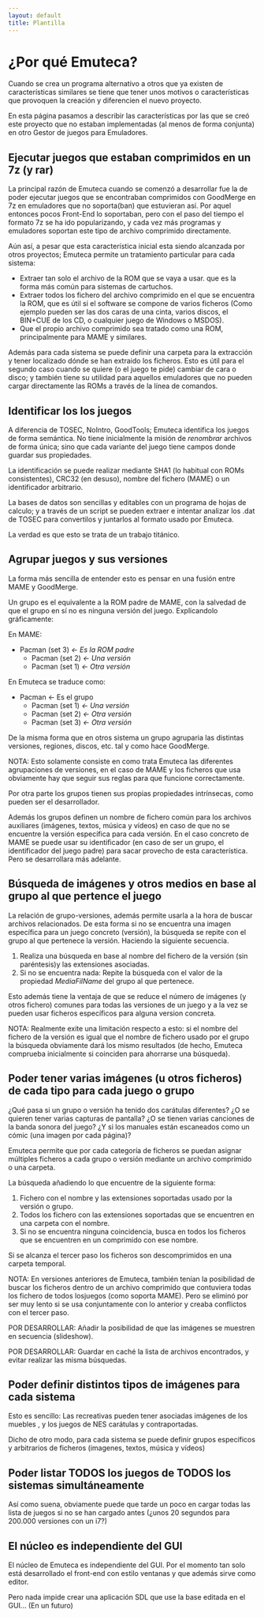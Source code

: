 ```yaml
---
layout: default
title: Plantilla
---
```


# ¿Por qué Emuteca? #

Cuando se crea un programa alternativo a otros que ya existen de características similares se tiene que tener unos motivos o características que provoquen la creación y diferencien el nuevo proyecto.

En esta página pasamos a describir las características por las que se creó este proyecto que no estaban implementadas (al menos de forma conjunta) en otro Gestor de juegos para Emuladores.

## Ejecutar juegos que estaban comprimidos en un 7z (y rar) ##

La principal razón de Emuteca cuando se comenzó a desarrollar fue la de poder ejecutar juegos que se encontraban comprimidos con GoodMerge en 7z en emuladores que no soporta(ban) que estuvieran así. Por aquel entonces pocos Front-End lo soportaban, pero con el paso del tiempo el formato 7z se ha ido popularizando, y cada vez más programas y emuladores soportan este tipo de archivo comprimido directamente.

Aún así, a pesar que esta característica inicial esta siendo alcanzada por otros proyectos; Emuteca permite un tratamiento particular para cada sistema:

* Extraer tan solo el archivo de la ROM que se vaya a usar. que es la forma más común para sistemas de cartuchos.
* Extraer todos los fichero del archivo comprimido en el que se encuentra la ROM, que es útil si el software se compone de varios ficheros (Como ejemplo pueden ser las dos caras de una cinta, varios discos, el BIN+CUE de los CD, o cualquier juego de Windows o MSDOS).
* Que el propio archivo comprimido sea tratado como una ROM, principalmente para MAME y similares.

Además para cada sistema se puede definir una carpeta para la extracción y tener localizado dónde se han extraido los ficheros. Esto es útil para el segundo caso cuando se quiere (o el juego te pide) cambiar de cara o disco; y también tiene su utilidad para aquellos emuladores que no pueden cargar directamente las ROMs a través de la línea de comandos.

## Identificar los los juegos ##

A diferencia de TOSEC, NoIntro, GoodTools; Emuteca identifica los juegos de forma semántica. No tiene inicialmente la misión de _renombrar_ archivos de forma única; sino que cada variante del juego tiene campos donde guardar sus propiedades.

La identificación se puede realizar mediante SHA1 (lo habitual con ROMs consistentes), CRC32 (en desuso), nombre del fichero (MAME) o un identificador arbitrario.

La bases de datos son sencillas y editables con un programa de hojas de calculo; y a través de un script se pueden extraer e intentar analizar los .dat de TOSEC para convertilos y juntarlos al formato usado por Emuteca.

La verdad es que esto se trata de un trabajo titánico.

## Agrupar juegos y sus versiones ##

La forma más sencilla de entender esto es pensar en una fusión entre MAME y GoodMerge.

Un grupo es el equivalente a la ROM padre de MAME, con la salvedad de que el grupo en sí no es ninguna versión del juego. Explicandolo gráficamente:

En MAME:

* Pacman (set 3) _<- Es la ROM padre_
  * Pacman (set 2) _<- Una versión_ 
  * Pacman (set 1) _<- Otra versión_
  
En Emuteca se traduce como:

* Pacman <- Es el grupo
  * Pacman (set 1) _<- Una versión_
  * Pacman (set 2) _<- Otra versión_ 
  * Pacman (set 3) _<- Otra versión_
  
De la misma forma que en otros sistema un grupo agruparia las distintas versiones, regiones, discos, etc. tal y como hace GoodMerge.

NOTA: Esto solamente consiste en como trata Emuteca las diferentes agrupaciones de versiones, en el caso de MAME y los ficheros que usa obviamente hay que seguir sus reglas para que funcione correctamente.

Por otra parte los grupos tienen sus propias propiedades intrínsecas, como pueden ser el desarrollador.

Además los grupos definen un nombre de fichero común para los archivos auxiliares (imágenes, textos, música y vídeos) en caso de que no se encuentre la versión específica para cada versión. En el caso concreto de MAME se puede usar su identificador (en caso de ser un grupo, el identificador del juego padre) para sacar provecho de esta característica. Pero se desarrollara más adelante.

## Búsqueda de imágenes y otros medios en base al grupo al que pertence el juego ##

La relación de grupo-versiones, además permite usarla a la hora de buscar archivos relacionados. De esta forma si no se encuentra una imagen específica para un juego concreto (versión), la búsqueda se repite con el grupo al que pertenece la versión. Haciendo la siguiente secuencia.

1. Realiza una búsqueda en base al nombre del fichero de la versión (sin paréntesis)y las extensiones asociadas.
2. Si no se encuentra nada: Repite la búsqueda con el valor de la propiedad *MediaFilName* del grupo al que pertenece.

Esto además tiene la ventaja de que se reduce el número de imágenes (y otros fichero) comunes  para todas las versiones de un juego y a la vez se pueden usar ficheros específicos para alguna version concreta.

NOTA: Realmente exite una limitación respecto a esto: si el nombre del fichero de la versión es igual que el nombre de fichero usado por el grupo la búsqueda obviamente dará los mismo resultados (de hecho, Emuteca comprueba inicialmente si coinciden para ahorrarse una búsqueda).

## Poder tener varias imágenes (u otros ficheros) de cada tipo para cada juego o grupo ##

¿Qué pasa si un grupo o versión ha tenido dos carátulas diferentes? ¿O se quieren tener varias capturas de pantalla? ¿O se tienen varias canciones de la banda sonora del juego? ¿Y si los manuales están escaneados como un cómic (una imagen por cada página)?

Emuteca permite que por cada categoría de ficheros se puedan asignar múltiples ficheros a cada grupo o versión mediante un archivo comprimido o una carpeta.

La búsqueda añadiendo lo que encuentre de la siguiente forma:

1. Fichero con el nombre y las extensiones soportadas usado por la versión o grupo.
2. Todos los fichero con las extensiones soportadas que se encuentren en una carpeta con el nombre.
3. Si no se encuentra ninguna coincidencia, busca en todos los ficheros que se encuentren en un comprimido con ese nombre.

Si se alcanza el tercer paso los ficheros son descomprimidos en una carpeta temporal.

NOTA: En versiones anteriores de Emuteca, también tenían la posibilidad de buscar los ficheros dentro de un archivo comprimido que contuviera todas los fichero de todos losjuegos (como soporta MAME). Pero se eliminó por ser muy lento si se usa conjuntamente con lo anterior y creaba conflictos con el tercer paso.

POR DESARROLLAR: Añadir la posibilidad de que las imágenes se muestren en secuencia (slideshow).

POR DESARROLLAR: Guardar en caché la lista de archivos encontrados, y evitar realizar las misma búsquedas.

## Poder definir distintos tipos de imágenes para cada sistema ##

Esto es sencillo: Las recreativas pueden tener asociadas imágenes de los muebles , y los juegos de NES carátulas y contraportadas.

Dicho de otro modo, para cada sistema se puede definir grupos específicos y arbitrarios de ficheros (imagenes, textos, música y vídeos) 

## Poder listar TODOS los juegos de TODOS los sistemas simultáneamente ##

Así como suena, obviamente puede que tarde un poco en cargar todas las lista de juegos si no se han cargado antes (¿unos 20 segundos para 200.000 versiones con un i7?)

## El núcleo es independiente del GUI ##

El núcleo de Emuteca es independiente del GUI. Por el momento tan solo está desarrollado el front-end con estilo ventanas y que además sirve como editor.

Pero nada impide crear una aplicación SDL que use la base editada en el GUI... (En un futuro)
